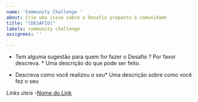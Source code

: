 ```yaml
---
name: 'Community Challenge '
about: Crie uma issue sobre o Desafio proposto à comunidade
title: "[DESAFIO]"
labels: community challenge
assignees: ''

---
```


* Tem alguma sugestão para quem for fazer o Desafio ? Por favor descreva. *
Uma descrição do que pode ser feito.

* Descreva como você realizou o seu*
Uma descrição sobre como você fez o seu

*Links úteis*
-[Nome do Link](URL)
